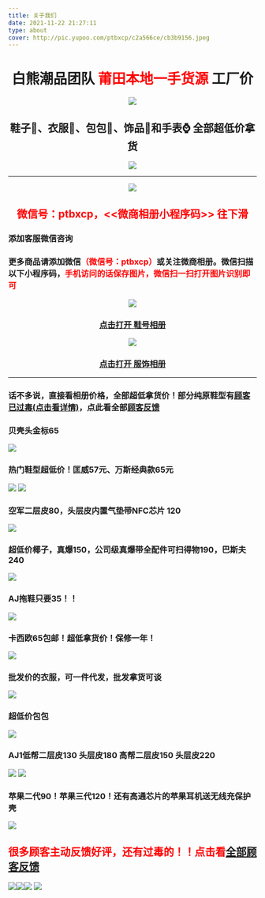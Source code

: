 ```yaml
---
title: 关于我们
date: 2021-11-22 21:27:11
type: about
cover: http://pic.yupoo.com/ptbxcp/c2a566ce/cb3b9156.jpeg
---
```

# <center>白熊潮品团队 <font color=red >莆田本地一手货源</font> 工厂价</center>

<div align='center'><img src='http://pic.yupoo.com/ptbxcp/9b1bd89f/small.png' /></div>

## <center>鞋子👟、衣服👕、包包🎒、饰品💍和手表⌚ 全部超低价拿货</center>

<div align='center'><img src='http://pic.yupoo.com/ptbxcp/d1197360/6ba4d4b1.png' /></div>

---

<div align='center'><img src='http://pic.yupoo.com/ptbxcp/8a833439/cb770df0.png' /></div>

## <center><font color=red >微信号：ptbxcp，<<微商相册小程序码>> 往下滑</font> </center>

### 添加客服微信咨询
### 更多商品请添加微信<font color=red bold>（微信号：ptbxcp）</font>或关注微商相册。微信扫描以下小程序码，<font color=red bold>手机访问的话保存图片，微信扫一扫打开图片识别即可</font>

<div align='center'><img src='http://pic.yupoo.com/ptbxcp/ea121d6a/433ef5ff.png' /></div>

### <center>[点击打开 鞋号相册](https://s.wsxc.cn/jNyy0F)</center>

<div align='center'><img src='http://pic.yupoo.com/ptbxcp/55f01c86/c3be1795.png' /></div>

### <center>[点击打开 服饰相册](https://s.wsxc.cn/pMhiui)</center>

---

### 话不多说，直接看相册价格，全部超低拿货价！部分纯原鞋型有[顾客已过毒(点击看详情)](../2020/12/18/AJ11高帮康扣顶级纯原过毒！！！/)，点此看全部[顾客反馈](../categories/顾客反馈/)

### 贝壳头金标65
![](http://pic.yupoo.com/ptbxcp/29c2a6ee/4f8ca515.jpeg)


### 热门鞋型超低价！匡威57元、万斯经典款65元
![](http://pic.yupoo.com/ptbxcp/68b0f51f/c34d112a.jpeg)
![](http://pic.yupoo.com/ptbxcp/1630e974/f6d73192.jpeg)

### 空军二层皮80，头层皮内置气垫带NFC芯片 120
![](http://pic.yupoo.com/ptbxcp/d8367c0e/c8008548.jpeg)

### 超低价椰子，真爆150，公司级真爆带全配件可扫得物190，巴斯夫240
![](http://pic.yupoo.com/ptbxcp/699fce92/cce4b168.jpeg)

### AJ拖鞋只要35！！
![](http://pic.yupoo.com/ptbxcp/5ad247fb/eae0ea28.jpeg)

### 卡西欧65包邮！超低拿货价！保修一年！
![](http://pic.yupoo.com/ptbxcp/14b0a87c/aa07a1e0.png)

### 批发价的衣服，可一件代发，批发拿货可谈
![](http://pic.yupoo.com/ptbxcp/1e7eafd1/7d5b7423.png)

### 超低价包包
![](http://pic.yupoo.com/ptbxcp/1e2296ca/542c1dea.jpeg)

### AJ1低帮二层皮130 头层皮180 高帮二层皮150 头层皮220
![](http://pic.yupoo.com/ptbxcp/9b6a0151/9b5b1a3a.jpeg)
![](http://pic.yupoo.com/ptbxcp/61ce2f88/96548b2b.jpeg)

### 苹果二代90！苹果三代120！还有高通芯片的苹果耳机送无线充保护壳
![](http://pic.yupoo.com/ptbxcp/7aea7c99/b0f442c3.jpeg)
## <font color=red >很多顾客主动反馈好评，还有过毒的！！点击看[全部顾客反馈](../categories/顾客反馈/)</font> 
![](http://pic.yupoo.com/ptbxcp/c2a566ce/cb3b9156.jpeg)![](http://pic.yupoo.com/ptbxcp/24b327f4/b9dca257.jpeg)![](http://pic.yupoo.com/ptbxcp/4d6ee694/a8b78be5.jpeg)
![](http://pic.yupoo.com/ptbxcp/dd807636/63529f2f.jpeg)







